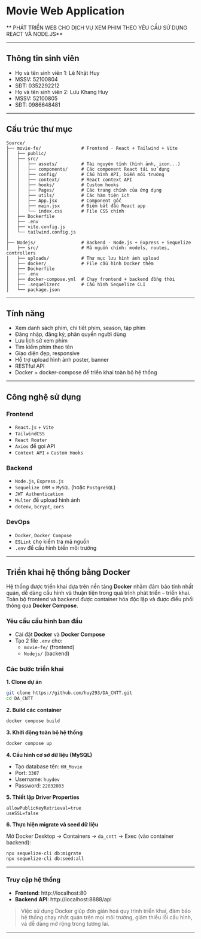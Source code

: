 
# Movie Web Application

** PHÁT TRIỂN WEB CHO DỊCH VỤ XEM PHIM THEO YÊU CẦU SỬ DỤNG REACT VÀ NODE.JS**

---

## Thông tin sinh viên

- Họ và tên sinh viên 1: Lê Nhật Huy
- MSSV: 52100804
- SĐT: 0352292212
- Họ và tên sinh viên 2: Lưu Khang Huy
- MSSV: 52100805
- SĐT: 0986648481

---

## Cấu trúc thư mục

```
Source/
├── movie-fe/               # Frontend - React + Tailwind + Vite
│   ├── public/
│   ├── src/
│   │   ├── assets/         # Tài nguyên tĩnh (hình ảnh, icon...)
│   │   ├── components/     # Các component React tái sử dụng
│   │   ├── config/         # Cấu hình API, biến môi trường
│   │   ├── context/        # React context API
│   │   ├── hooks/          # Custom hooks
│   │   ├── Pages/          # Các trang chính của ứng dụng
│   │   ├── utils/          # Các hàm tiện ích
│   │   ├── App.jsx         # Component gốc
│   │   ├── main.jsx        # Điểm bắt đầu React app
│   │   └── index.css       # File CSS chính
│   ├── Dockerfile
│   ├── .env
│   ├── vite.config.js
│   └── tailwind.config.js
│
├── Nodejs/                 # Backend - Node.js + Express + Sequelize
│   ├── src/                # Mã nguồn chính: models, routes, controllers
│   ├── uploads/            # Thư mục lưu hình ảnh upload
│   ├── docker/             # File cấu hình Docker thêm
│   ├── Dockerfile
│   ├── .env
│   ├── docker-compose.yml  # Chạy frontend + backend đồng thời
│   ├── .sequelizerc        # Cấu hình Sequelize CLI
│   └── package.json
```

---

## Tính năng

- Xem danh sách phim, chi tiết phim, season, tập phim
- Đăng nhập, đăng ký, phân quyền người dùng
- Lưu lịch sử xem phim
- Tìm kiếm phim theo tên
- Giao diện đẹp, responsive
- Hỗ trợ upload hình ảnh poster, banner
- RESTful API
- Docker + docker-compose để triển khai toàn bộ hệ thống

---

## Công nghệ sử dụng

### Frontend

- `React.js` + `Vite`
- `TailwindCSS`
- `React Router`
- `Axios` để gọi API
- `Context API` + `Custom Hooks`

### Backend

- `Node.js`, `Express.js`
- `Sequelize ORM` + `MySQL` (hoặc `PostgreSQL`)
- `JWT Authentication`
- `Multer` để upload hình ảnh
- `dotenv`, `bcrypt`, `cors`

### DevOps

- `Docker`, `Docker Compose`
- `ESLint` cho kiểm tra mã nguồn
- `.env` để cấu hình biến môi trường

---

## Triển khai hệ thống bằng Docker

Hệ thống được triển khai dựa trên nền tảng **Docker** nhằm đảm bảo tính nhất quán, dễ dàng cấu hình và thuận tiện trong quá trình phát triển – triển khai. Toàn bộ frontend và backend được container hóa độc lập và được điều phối thông qua **Docker Compose**.

### Yêu cầu cấu hình ban đầu

- Cài đặt **Docker** và **Docker Compose**
- Tạo 2 file `.env` cho:
  - `movie-fe/` (frontend)
  - `Nodejs/` (backend)

### Các bước triển khai

**1. Clone dự án**

```bash
git clone https://github.com/huy293/DA_CNTT.git
cd DA_CNTT
```

**2. Build các container**

```bash
docker compose build
```

**3. Khởi động toàn bộ hệ thống**

```bash
docker compose up
```

**4. Cấu hình cơ sở dữ liệu (MySQL)**

- Tạo database tên: `HH_Movie`
- Port: `3307`
- Username: `huydev`
- Password: `22032003`

**5. Thiết lập Driver Properties**

```text
allowPublicKeyRetrieval=true
useSSL=false
```

**6. Thực hiện migrate và seed dữ liệu**

Mở Docker Desktop → Containers → `da_cntt` → Exec (vào container backend):

```bash
npx sequelize-cli db:migrate
npx sequelize-cli db:seed:all
```

---

### Truy cập hệ thống

- **Frontend**: http://localhost:80
- **Backend API**: http://localhost:8888/api

> Việc sử dụng Docker giúp đơn giản hoá quy trình triển khai, đảm bảo hệ thống chạy nhất quán trên mọi môi trường, giảm thiểu lỗi cấu hình, và dễ dàng mở rộng trong tương lai.

---
